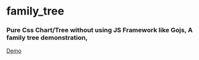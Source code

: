 # family_tree
### Pure Css Chart/Tree without using JS Framework like Gojs, A family tree demonstration, 
[Demo](https://iamirulofficial.github.io/family_tree/)
